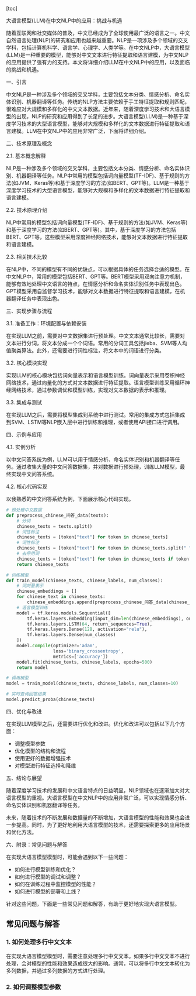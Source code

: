 
[toc]                    
                
                
大语言模型(LLM)在中文NLP中的应用：挑战与机遇

随着互联网和社交媒体的普及，中文已经成为了全球使用最广泛的语言之一。中文自然语言处理(NLP)的研究和应用也越来越重要。NLP是一项涉及多个领域的交叉学科，包括计算机科学、语言学、心理学、人类学等。在中文NLP中，大语言模型(LLM)是一种重要的模型，能够对中文文本进行特征提取和语言建模，为中文NLP的应用提供了强有力的支持。本文将详细介绍LLM在中文NLP中的应用，以及面临的挑战和机遇。

一、引言

中文NLP是一种涉及多个领域的交叉学科，主要包括文本分类、情感分析、命名实体识别、机器翻译等任务。传统的NLP方法主要依赖于手工特征提取和规则匹配，很难应对大规模和多样化的中文文本数据。近年来，随着深度学习技术和大语言模型的出现，NLP的研究和应用得到了长足的进步。大语言模型(LLM)是一种基于深度学习技术的大型语言模型，能够对大规模和多样化的文本数据进行特征提取和语言建模。LLM在中文NLP中的应用非常广泛，下面将详细介绍。

二、技术原理及概念

2.1. 基本概念解释

NLP是一种涉及多个领域的交叉学科，主要包括文本分类、情感分析、命名实体识别、机器翻译等任务。NLP中常用的模型包括词向量模型(TF-IDF)、基于规则的方法(如JVM、Keras等)和基于深度学习的方法(如BERT、GPT等)。LLM是一种基于深度学习技术的大型语言模型，能够对大规模和多样化的文本数据进行特征提取和语言建模。

2.2. 技术原理介绍

NLP中常用的模型包括词向量模型(TF-IDF)、基于规则的方法(如JVM、Keras等)和基于深度学习的方法(如BERT、GPT等)。其中，基于深度学习的方法包括BERT、GPT等，这些模型采用深度神经网络技术，能够对文本数据进行特征提取和语言建模。

2.3. 相关技术比较

在NLP中，不同的模型有不同的优缺点，可以根据具体的任务选择合适的模型。在中文NLP中，常用的模型包括BERT、GPT等。BERT模型采用双向注意力机制，能够有效地处理中文语言的特点，在情感分析和命名实体识别任务中表现出色。GPT模型采用自监督学习技术，能够对文本数据进行特征提取和语言建模，在机器翻译任务中表现出色。

三、实现步骤与流程

3.1. 准备工作：环境配置与依赖安装

在实现LLM之前，需要对中文数据集进行预处理。中文文本通常比较长，需要对文本进行分词，将文本分成一个个词语。常用的分词工具包括jieba、SVM等人均值聚类算法。此外，还需要进行词性标注，将文本中的词语进行分类。

3.2. 核心模块实现

实现LLM的核心模块包括词向量表示和语言模型训练。词向量表示采用卷积神经网络技术，通过向量化的方式对文本数据进行特征提取。语言模型训练采用循环神经网络技术，通过参数调优和模型训练，实现对文本数据的表示和推理。

3.3. 集成与测试

在实现LLM之后，需要将模型集成到系统中进行测试。常用的集成方式包括集成到SVM、LSTM等NLP嵌入层中进行训练和推理，或者使用API接口进行调用。

四、示例与应用

4.1. 实例分析

以中文问答系统为例，LLM可以用于情感分析、命名实体识别和机器翻译等任务。通过收集大量的中文问答数据集，并对数据进行预处理，训练LLM模型，最终实现中文问答系统。

4.2. 核心代码实现

以我熟悉的中文问答系统为例，下面展示核心代码实现。

```python
# 预处理中文数据
def preprocess_chinese_问答_data(texts):
    # 分词
    chinese_texts = texts.split()
    # 词性标注
    chinese_texts = [token["text"] for token in chinese_texts]
    # 词性标注
    chinese_texts = [token["text"] for token in chinese_texts.split(" ") if token["text"] in ["n_chinese", "t_chinese", "s_chinese"]]
    # 去停用词
    chinese_texts = [token["text"] for token in chinese_texts if token["text"].isalnum() and token["text"] not in ["stop"] and token["text"] not in ["q_chinese"] and token["text"] not in ["user_chinese"]]
    return chinese_texts

# 训练模型
def train_model(chinese_texts, chinese_labels, num_classes):
    # 词向量表示
    chinese_embeddings = []
    for chinese_text in chinese_texts:
        chinese_embeddings.append(preprocess_chinese_问答_data(chinese_text))
    # 语言模型训练
    model = tf.keras.models.Sequential([
        tf.keras.layers.Embedding(input_dim=len(chinese_embeddings), output_dim=256),
        tf.keras.layers.LSTM(64, return_sequences=True),
        tf.keras.layers.Dense(128, activation="relu"),
        tf.keras.layers.Dense(num_classes)
    ])
    model.compile(optimizer='adam',
                  loss='binary_crossentropy',
                  metrics=['accuracy'])
    model.fit(chinese_texts, chinese_labels, epochs=500)
    return model

# 调用模型
model = train_model(chinese_texts, chinese_labels, num_classes=10)

# 实时查询回答结果
model.predict_proba(chinese_texts)
```

四、优化与改进

在实现LLM模型之后，还需要进行优化和改进。优化和改进可以包括以下几个方面：

- 调整模型参数
- 优化模型的结构和流程
- 使用更好的数据增强技术
- 对模型进行特征选择和降维

五、结论与展望

随着深度学习技术的发展和中文语言特点的日益明显，NLP领域也在逐渐加大对大语言模型的重视。大语言模型在中文NLP中的应用非常广泛，可以实现情感分析、命名实体识别和机器翻译等任务。

未来，随着技术的不断发展和数据量的不断增加，大语言模型的性能和效果也会进一步提高。同时，为了更好地利用大语言模型的技术，还需要探索更多的应用场景和优化方法。

六、附录：常见问题与解答

在实现大语言模型模型时，可能会遇到以下一些问题：

- 如何进行模型训练和优化？
- 如何进行模型的调试和调整？
- 如何在训练过程中监控模型的性能？
- 如何进行模型的部署和上线？

针对这些问题，下面是一些常见问题和解答，有助于更好地实现大语言模型。

## 常见问题与解答

### 1. 如何处理多行中文文本

在实现大语言模型模型时，需要注意处理多行中文文本。如果多行中文文本不进行处理，会对模型的性能和效果造成很大的影响。通常，可以将多行中文文本转化为多列数据，并通过多列数据的方式进行处理。

### 2. 如何调整模型参数

